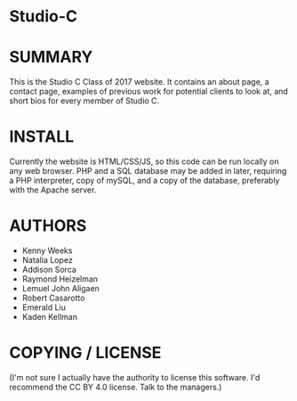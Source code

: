 # Studio-C

<h1>SUMMARY</h1>
This is the Studio C Class of 2017 website. It contains an about page, a contact page, examples of previous work for potential clients to look at, and short bios for every member of Studio C.

<h1>INSTALL</h1>
Currently the website is HTML/CSS/JS, so this code can be run locally on any web browser. PHP and a SQL database may be added in later, requiring a PHP interpreter, copy of mySQL, and a copy of the database, preferably with the Apache server.

<h1>AUTHORS</h1>
<ul>
    <li>Kenny Weeks</li>
    <li>Natalia Lopez</li>
    <li>Addison Sorca</li>
    <li>Raymond Heizelman</li>
    <li>Lemuel John Aligaen</li>
    <li>Robert Casarotto</li>
    <li>Emerald Liu</li>
    <li>Kaden Kellman</li>
</ul>

<h1>COPYING / LICENSE</h1>
(I'm not sure I actually have the authority to license this software. I'd recommend the CC BY 4.0 license. Talk to the managers.)
